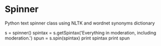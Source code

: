 Spinner
=======

Python text spinner class using NLTK and wordnet synonyms dictionary


s = spinner()
spintax = s.getSpintax('Everything in moderation, including moderation.')
spun = s.spin(spintax)
print spintax
print spun
